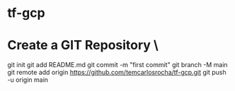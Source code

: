 # tf-gcp

# Create a GIT Repository \
git init
git add README.md
git commit -m "first commit"
git branch -M main
git remote add origin https://github.com/temcarlosrocha/tf-gcp.git
git push -u origin main